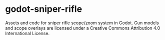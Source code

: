# godot-sniper-rifle
Assets and code for sniper rifle scope/zoom system in Godot. Gun models and scope overlays are licensed under a Creative Commons Attribution 4.0 International License.
